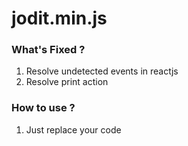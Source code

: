 # jodit.min.js

### What's Fixed ?
1. Resolve undetected events in reactjs
2. Resolve print action

### How to use ?
1. Just replace your code
